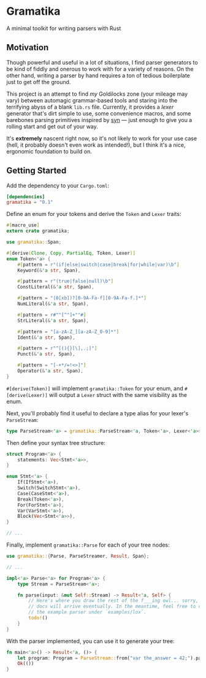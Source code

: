 # Gramatika
A minimal toolkit for writing parsers with Rust

## Motivation
Though powerful and useful in a lot of situations, I find parser generators to be kind of fiddly and onerous to work with for a variety of reasons. On the other hand, writing a parser by hand requires a ton of tedious boilerplate just to get off the ground.

This project is an attempt to find _my_ Goldilocks zone (your mileage may vary) between automagic grammar-based tools and staring into the terrifying abyss of a blank `lib.rs` file. Currently, it provides a _lexer_ generator that's dirt simple to use, some convenience macros, and some barebones parsing primitives inspired by [syn](https://crates.io/crates/syn) &mdash; just enough to give you a rolling start and get out of your way.

It's **extremely** nascent right now, so it's not likely to work for your use case (hell, it probably doesn't even work as intended!), but I think it's a nice, ergonomic foundation to build on.

## Getting Started
Add the dependency to your `Cargo.toml`:

```toml
[dependencies]
gramatika = "0.1"
```

Define an enum for your tokens and derive the `Token` and `Lexer` traits:

```rust
#[macro_use]
extern crate gramatika;

use gramatika::Span;

#[derive(Clone, Copy, PartialEq, Token, Lexer)]
enum Token<'a> {
	#[pattern = r"(if|else|switch|case|break|for|while|var)\b"]
	Keyword(&'a str, Span),

	#[pattern = r"(true|false|null)\b"]
	ConstLiteral(&'a str, Span),

	#[pattern = "(0[xb])?[0-9A-Fa-f][0-9A-Fa-f.]*"]
	NumLiteral(&'a str, Span),

	#[pattern = r#""[^"]+""#]
	StrLiteral(&'a str, Span),

	#[pattern = "[a-zA-Z_][a-zA-Z_0-9]*"]
	Ident(&'a str, Span),

	#[pattern = r"^[(){}[\],.;]"]
	Punct(&'a str, Span),

	#[pattern = "[-+*/=!<>]"]
	Operator(&'a str, Span),
}
```

`#[derive(Token)]` will implement `gramatika::Token` for your enum, and `#[derive(Lexer)]` will output a `Lexer` struct with the same visibility as the enum.

Next, you'll probably find it useful to declare a type alias for your lexer's `ParseStream`:

```rust
type ParseStream<'a> = gramatika::ParseStream<'a, Token<'a>, Lexer<'a>>;
```

Then define your syntax tree structure:

```rust
struct Program<'a> {
	statements: Vec<Stmt<'a>>,
}

enum Stmt<'a> {
	If(IfStmt<'a>),
	Switch(SwitchStmt<'a>),
	Case(CaseStmt<'a>),
	Break(Token<'a>),
	For(ForStmt<'a>),
	Var(VarStmt<'a>),
	Block(Vec<Stmt<'a>>),
}

// ...
```

Finally, implement `gramatika::Parse` for each of your tree nodes:

```rust
use gramatika::{Parse, ParseStreamer, Result, Span};

// ...

impl<'a> Parse<'a> for Program<'a> {
	type Stream = ParseStream<'a>;

	fn parse(input: &mut Self::Stream) -> Result<'a, Self> {
		// Here's where you draw the rest of the f___ing owl... sorry, more useful
		// docs will arrive eventually. In the meantime, feel free to check out
		// the example parser under `examples/lox`.
		todo!()
	}
}
```

With the parser implemented, you can use it to generate your tree:

```rust
fn main<'a>() -> Result<'a, ()> {
	let program: Program = ParseStream::from("var the_answer = 42;").parse()?;
	Ok(())
}
```
